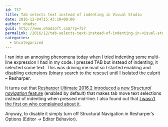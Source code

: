 ```yaml
---
id: 757
title: Tab selects text instead of indenting in Visual Studio
date: 2016-12-04T15:43:10+00:00
author: ohadsc
guid: http://www.ohadsoft.com/?p=757
permalink: /2016/12/tab-selects-text-instead-of-indenting-in-visual-studio/
categories:
  - Uncategorized
---
```

I ran into an annoying phenomena today when I tried indenting some multi-line expression I had in my code. I pressed TAB but instead of indenting, it selected some text. This was driving me mad so I started enabling and disabling extensions (binary search to the rescue) until I isolated the culprit &#8211; Resharper.

It turns out that <a href="https://blog.jetbrains.com/dotnet/2016/08/18/resharper-ultimate-2016-2-is-here/" target="_blank">Resharper Ultimate 2016.2 introduced a new <em>Structural navigation</em> feature</a> (enabled by default) that makes tab move text selections instead of indenting when pressed mid-line. I also found out that <a href="https://resharper-support.jetbrains.com/hc/en-us/community/posts/207739969-Tab-key-behaviour-overridden" target="_blank">I wasn&#8217;t the first on who complained about it</a>.

Anyway, to disable it simply turn off Structural Navigation in Resharper&#8217;s Options (Editor -> Editor Behavior).